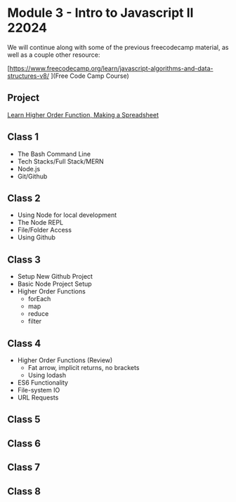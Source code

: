 # Module 3 - Intro to Javascript II 22024

We will continue along with some of the previous freecodecamp material, as well as a couple other resource:

[https://www.freecodecamp.org/learn/javascript-algorithms-and-data-structures-v8/ ](Free Code Camp Course)

## Project

[Learn Higher Order Function, Making a Spreadsheet](https://www.freecodecamp.org/learn/javascript-algorithms-and-data-structures-v8/learn-functional-programming-by-building-a-spreadsheet/step-1)

## Class 1

- The Bash Command Line
- Tech Stacks/Full Stack/MERN
- Node.js
- Git/Github

## Class 2

- Using Node for local development
- The Node REPL
- File/Folder Access
- Using Github

## Class 3

- Setup New Github Project
- Basic Node Project Setup
- Higher Order Functions
    - forEach
    - map
    - reduce
    - filter

## Class 4

- Higher Order Functions (Review)
    - Fat arrow, implicit returns, no brackets
    - Using lodash
- ES6 Functionality
- File-system IO
- URL Requests

## Class 5

## Class 6

## Class 7

## Class 8
